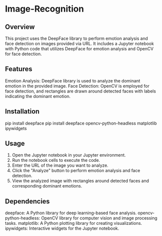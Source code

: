# Image-Recognition
## Overview
This project uses the DeepFace library to perform emotion analysis and face detection on images provided via URL. It includes a Jupyter notebook with Python code that utilizes DeepFace for emotion analysis and OpenCV for face detection.
## Features
Emotion Analysis: DeepFace library is used to analyze the dominant emotion in the provided image.
Face Detection: OpenCV is employed for face detection, and rectangles are drawn around detected faces with labels indicating the dominant emotion.
## Installation
pip install deepface
pip install deepface opencv-python-headless matplotlib ipywidgets
## Usage
1. Open the Jupyter notebook in your Jupyter environment.
2. Run the notebook cells to execute the code.
3. Enter the URL of the image you want to analyze.
4. Click the "Analyze" button to perform emotion analysis and face detection.
5. View the analyzed image with rectangles around detected faces and corresponding dominant emotions.
## Dependencies
deepface: A Python library for deep learning-based face analysis.
opencv-python-headless: OpenCV library for computer vision and image processing tasks.
matplotlib: A Python plotting library for creating visualizations.
ipywidgets: Interactive widgets for the Jupyter notebook.
